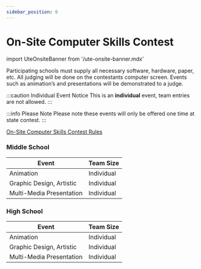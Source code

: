 ```yaml
---
sidebar_position: 6
---
```


# On-Site Computer Skills Contest

import UteOnsiteBanner from '/ute-onsite-banner.mdx'

<UteOnsiteBanner />

Participating schools must supply all necessary software, hardware, paper, etc. All judging will be done on the contestants computer screen. Events such as animation’s and presentations will be demonstrated to a judge.

:::caution Individual Event Notice
This is an **individual** event, team entries are not allowed.
:::

:::info Please Note
Please note these events will only be offered one time at state contest.
:::

[On-Site Computer Skills Contest Rules](https://example.com)

### Middle School

| Event                    | Team Size  |
| ------------------------ | ---------- |
| Animation                | Individual |
| Graphic Design, Artistic | Individual |
| Multi-Media Presentation | Individual |

### High School

| Event                    | Team Size  |
| ------------------------ | ---------- |
| Animation                | Individual |
| Graphic Design, Artistic | Individual |
| Multi-Media Presentation | Individual |
